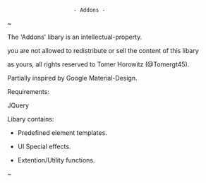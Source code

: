 

                         - Addons -                             


~

The 'Addons' libary is an intellectual-property.

you are not allowed to redistribute or sell the content of this libary

as yours, all rights reserved to Tomer Horowitz (@Tomergt45).


Partially inspired by Google Material-Design.


Requirements:

JQuery


Libary contains:

- Predefined element templates.

- UI Special effects.

- Extention/Utility functions.

~


